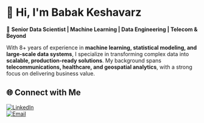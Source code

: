 # 👋 Hi, I'm Babak Keshavarz

🎯 **Senior Data Scientist | Machine Learning | Data Engineering | Telecom & Beyond**

With 8+ years of experience in **machine learning, statistical modeling, and large-scale data systems**, I specialize in transforming complex data into **scalable, production-ready solutions**. My background spans **telecommunications, healthcare, and geospatial analytics**, with a strong focus on delivering business value.


## 🌐 Connect with Me
[![LinkedIn](https://img.shields.io/badge/-LinkedIn-0A66C2?logo=linkedin&logoColor=white)](https://linkedin.com/in/babak-keshavarz)  
[![Email](https://img.shields.io/badge/-Email-D14836?logo=gmail&logoColor=white)](mailto:babak0keshavarz@gmail.com)  

